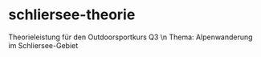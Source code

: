 # schliersee-theorie
Theorieleistung für den Outdoorsportkurs Q3 \n
Thema: Alpenwanderung im Schliersee-Gebiet
